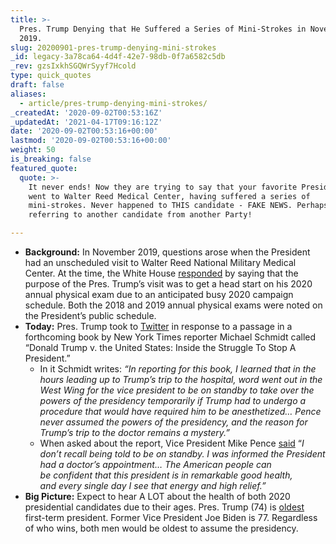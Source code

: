 ```yaml
---
title: >-
  Pres. Trump Denying that He Suffered a Series of Mini-Strokes in November
  2019.
slug: 20200901-pres-trump-denying-mini-strokes
_id: legacy-3a78ca64-4d4f-42e7-98db-0f7a6582c5db
_rev: gzsIxkhSGQWrSyyf7Hcold
type: quick_quotes
draft: false
aliases:
  - article/pres-trump-denying-mini-strokes/
_createdAt: '2020-09-02T00:53:16Z'
_updatedAt: '2021-04-17T09:16:12Z'
date: '2020-09-02T00:53:16+00:00'
lastmod: '2020-09-02T00:53:16+00:00'
weight: 50
is_breaking: false
featured_quote:
  quote: >-
    It never ends! Now they are trying to say that your favorite President, me,
    went to Walter Reed Medical Center, having suffered a series of
    mini-strokes. Never happened to THIS candidate - FAKE NEWS. Perhaps they are
    referring to another candidate from another Party!

---
```

* **Background:** In November 2019, questions arose when the President had an unscheduled visit to Walter Reed National Military Medical Center. At the time, the White House [responded](https://apnews.com/e3e5cdafbbc540afb0ae59c40715e02d) by saying that the purpose of the Pres. Trump’s visit was to get a head start on his 2020 annual physical exam due to an anticipated busy 2020 campaign schedule. Both the 2018 and 2019 annual physical exams were noted on the President’s public schedule.
* **Today:** Pres. Trump took to [Twitter](https://twitter.com/realDonaldTrump/status/1300811758051954695) in response to a passage in a forthcoming book by New York Times reporter Michael Schmidt called “Donald Trump v. the United States: Inside the Struggle To Stop A President.”
  * In it Schmidt writes: _“In reporting for this book, I learned that in the hours leading up to Trump’s trip to the hospital, word went out in the West Wing for the vice president to be on standby to take over the powers of the presidency temporarily if Trump had to undergo a procedure that would have required him to be anesthetized… Pence never assumed the powers of the presidency, and the reason for Trump’s trip to the doctor remains a mystery.”_
  * When asked about the report, Vice President Mike Pence [said](https://www.foxnews.com/politics/pence-dont-recall-put-on-standby-trump) “_I don’t recall being told to be on standby. I was informed the President had a doctor’s appointment… The American people can be confident that this president is in remarkable good health, and every single day I see that energy and high relief.”_
* **Big Picture:** Expect to hear A LOT about the health of both 2020 presidential candidates due to their ages. Pres. Trump (74) is [oldest](https://apnews.com/9bb19e782e224fbe948575ce25348645) first-term president. Former Vice President Joe Biden is 77. Regardless of who wins, both men would be oldest to assume the presidency.